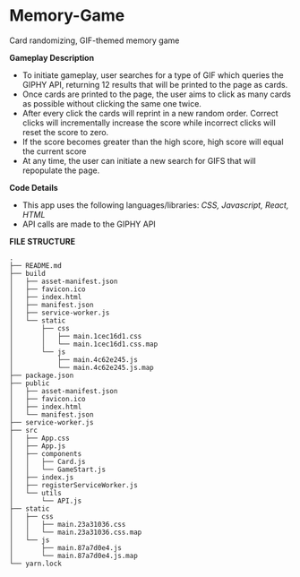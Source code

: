 # Memory-Game

Card randomizing, GIF-themed memory game

**Gameplay Description**

* To initiate gameplay, user searches for a type of GIF which queries the GIPHY API, returning 12 results that will be printed to the page as cards.
* Once cards are printed to the page, the user aims to click as many cards as possible without clicking the same one twice.
* After every click the cards will reprint in a new random order.  Correct clicks will incrementally increase the score while incorrect clicks will reset the score to zero.
* If the score becomes greater than the high score, high score will equal the current score
* At any time, the user can initiate a new search for GIFS that will repopulate the page.


**Code Details**
* This app uses the following languages/libraries: *CSS, Javascript, React, HTML*
* API calls are made to the GIPHY API


**FILE STRUCTURE**

```
.
├── README.md
├── build
│   ├── asset-manifest.json
│   ├── favicon.ico
│   ├── index.html
│   ├── manifest.json
│   ├── service-worker.js
│   └── static
│       ├── css
│       │   ├── main.1cec16d1.css
│       │   └── main.1cec16d1.css.map
│       └── js
│           ├── main.4c62e245.js
│           └── main.4c62e245.js.map
├── package.json
├── public
│   ├── asset-manifest.json
│   ├── favicon.ico
│   ├── index.html
│   └── manifest.json
├── service-worker.js
├── src
│   ├── App.css
│   ├── App.js
│   ├── components
│   │   ├── Card.js
│   │   └── GameStart.js
│   ├── index.js
│   ├── registerServiceWorker.js
│   └── utils
│       └── API.js
├── static
│   ├── css
│   │   ├── main.23a31036.css
│   │   └── main.23a31036.css.map
│   └── js
│       ├── main.87a7d0e4.js
│       └── main.87a7d0e4.js.map
└── yarn.lock
```